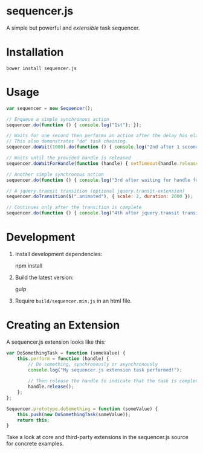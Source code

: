 # sequencer.js

A simple but powerful and *extensible* task sequencer.

# Installation

    bower install sequencer.js

# Usage

```javascript    
var sequencer = new Sequencer();

// Enqueue a simple synchronous action
sequencer.do(function () { console.log("1st"); });

// Waits for one second then performs an action after the delay has elapsed.
// This also demonstrates "do" task chaining.
sequencer.doWait(1000).do(function () { console.log("2nd after 1 second"); });

// Waits until the provided handle is released
sequencer.doWaitForHandle(function (handle) { setTimeout(handle.release, 3000); });

// Another simple synchronous action
sequencer.do(function () { console.log("3rd after waiting for handle for 3 seconds"); });

// A jquery.transit transition (optional jquery.transit-extension)
sequencer.doTransition($(".animated"), { scale: 2, duration: 2000 });

// Continues only after the transition is complete
sequencer.do(function () { console.log("4th after jquery.transit transition is complete"); });
```

# Development

1. Install development dependencies:

    npm install
    
2. Build the latest version:

    gulp
    
3. Require `build/sequencer.min.js` in an html file.

# Creating an Extension

A sequencer.js extension looks like this:

```javascript
var DoSomethingTask = function (someValue) {
    this.perform = function (handle) {
        // Do something, synchronously or asynchronously
        console.log("My sequencer.js extension task performed!");
        
        // Then release the handle to indicate that the task is complete:
        handle.release();
    };
};

Sequencer.prototype.doSomething = function (someValue) {
    this.push(new DoSomethingTask(someValue));
    return this;
}
```

Take a look at core and third-party extensions in the sequencer.js source for concrete examples.